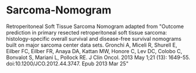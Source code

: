 # Sarcoma-Nomogram
Retroperitoneal Soft Tissue Sarcoma Nomogram adapted from "Outcome prediction in primary resected retroperitoneal soft tissue sarcoma: 
histology-specific overall survival and disease-free survival nomograms built on major sarcoma center data sets.
Gronchi A, Miceli R, Shurell E, Eilber FC, Eilber FR, Anaya DA, Kattan MW, Honore C, Lev DC, Colobo C, Bonvalot S, 
Mariani L, Pollock RE. J Clin Oncol. 2013 May 1;21 (13): 1649-55. doi:10.1200/JCO.2012.44.3747. Epub 2013 Mar 25"
